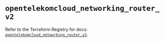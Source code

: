 # `opentelekomcloud_networking_router_v2`

Refer to the Terraform Registry for docs: [`opentelekomcloud_networking_router_v2`](https://registry.terraform.io/providers/opentelekomcloud/opentelekomcloud/1.36.4/docs/resources/networking_router_v2).
